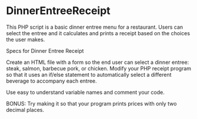 # DinnerEntreeReceipt
This PHP script is a basic dinner entree menu for a restaurant.  Users can select the entree and it calculates and prints a receipt based on the choices the user makes.

Specs for Dinner Entree Receipt

Create an HTML file with a form so the end user can select a dinner entree: steak, salmon, barbecue pork, or chicken. Modify your PHP receipt program so that it uses an if/else statement to automatically select a different beverage to accompany each entree. 

Use easy to understand variable names and comment your code.

BONUS: Try making it so that your program prints prices with only two decimal places. 
